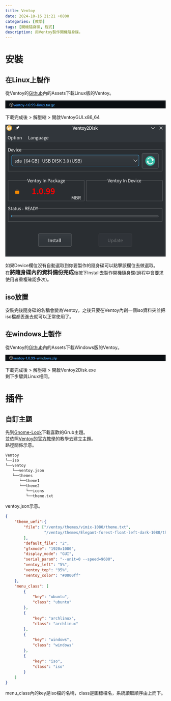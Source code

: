 ```yaml
---
title: Ventoy
date: 2024-10-16 21:21 +0800
categories: [教學]
tags: [開機隨身碟, 程式]
description: 用Ventoy製作開機隨身碟。
---
```


# 安裝
## 在Linux上製作
從Ventoy的[Github](https://github.com/ventoy/Ventoy/releases)內的Assets下載Linux版的Ventoy。 <br>

![Desktop View](/assets/img/2024-10-16-Ventoy/VentoyGithubLinux.png)

下載完成後 > 解壓縮 > 開啟VentoyGUI.x86_64 <br>

![Desktop View](/assets/img/2024-10-16-Ventoy/VentoyHomeScreen.png)

如果Device欄位沒有自動選取到你要製作的隨身碟可以點擊該欄位去做選取。 <br>
在<span style="font-weight: bold; font-size: 1.2em;">將隨身碟內的資料備份完成</span>後按下Install去製作開機隨身碟(過程中會要求使用者重複確認多次)。 <br>

## iso放置
安裝完後隨身碟的名稱會變為Ventoy，之後只要在Ventoy內創一個iso資料夾並把iso檔都丟進去就可以正常使用了。 <br>

## 在windows上製作
從Ventoy的[Github](https://github.com/ventoy/Ventoy/releases)內的Assets下載Windows版的Ventoy。 <br>

![Desktop View](/assets/img/2024-10-16-Ventoy/VentoyGithubWin.png)

下載完成後 > 解壓縮 > 開啟Ventoy2Disk.exe <br>
剩下步驟與Linux相同。 <br>

# 插件
## 自訂主題
先到[Gnome-Look](https://www.gnome-look.org/browse?cat=109&ord=latest)下載喜歡的Grub主題。 <br>
並依照[Ventoy的官方教學](https://www.ventoy.net/en/plugin_theme.html#vtoy_theme_switch)的教學去建立主題。 <br>
路徑關係示意。 <br>
```text
Ventoy
└──iso
└──ventoy
   └──ventoy.json
   └──themes
      └──theme1
      └──theme2
         └──icons
         └──theme.txt
```

ventoy.json示意。 <br>
```json
{
    "theme_uefi":{
        "file": ["/ventoy/themes/vimix-1080/theme.txt",
                 "/ventoy/themes/Elegant-forest-float-left-dark-1080/theme.txt"
        ],
        "default_file": "2",
        "gfxmode": "1920x1080",
        "display_mode": "GUI",
        "serial_param": "--unit=0 --speed=9600",
        "ventoy_left": "5%",
        "ventoy_top": "95%",
        "ventoy_color": "#0000ff"
    },
    "menu_class": [
        {
            "key": "ubuntu",
            "class": "ubuntu"
        },
        {
            "key": "archlinux",
            "class": "archlinux"
        },
        {
            "key": "windows",
            "class": "windows"
        },
        {
            "key": "iso",
            "class": "iso"
        }
    ]
}
```

menu_class內的key是iso檔的名稱，class是圖標檔名，系統讀取順序由上而下。 <br>
